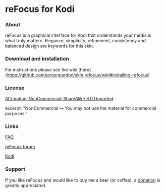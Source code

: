 reFocus for Kodi
============

### About
reFocus is a graphical interface for Kodi that understands your media is what truly matters. Elegance, simplicity, refinement, consistency and balanced design are keywords for this skin.

### Download and installation
For instructions please see the wiki [here] (https://github.com/jeroenpardon/skin.refocus/wiki#installing-refocus)

### License
[Attribution-NonCommercial-ShareAlike 3.0 Unported](http://creativecommons.org/licenses/by-nc-sa/3.0/)

excerpt:
"NonCommercial — You may not use the material for commercial purposes."

### Links
[FAQ](https://github.com/jeroenpardon/skin.refocus/wiki)

[reFocus forum](http://forum.kodi.tv/forumdisplay.php?fid=72)

[Kodi](http://www.kodi.tv/)

### Support
If you like reFocus and would like to buy me a beer (or coffee), a [donation](http://bit.ly/refocusdonate) is greatly appreciated.
